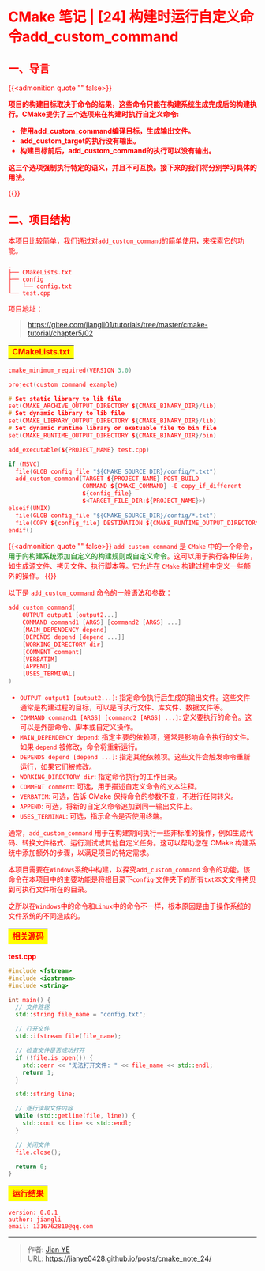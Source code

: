 # CMake 笔记 | [24] 构建时运行自定义命令add_custom_command


## 一、导言

{{<admonition quote "" false>}}

**项目的构建目标取决于命令的结果，这些命令只能在构建系统生成完成后的构建执行。CMake提供了三个选项来在构建时执行自定义命令:**

- **使用add_custom_command编译目标，生成输出文件。**
- **add_custom_target的执行没有输出。**
- **构建目标前后，add_custom_command的执行可以没有输出。**

**这三个选项强制执行特定的语义，并且不可互换。接下来的我们将分别学习具体的用法。**

{{</admonition>}}

## 二、项目结构


本项目比较简单，我们通过对`add_custom_command`的简单使用，来探索它的功能。

```shell
.
├── CMakeLists.txt
├── config
│   └── config.txt
└── test.cpp
```

项目地址：

> https://gitee.com/jiangli01/tutorials/tree/master/cmake-tutorial/chapter5/02


<table><body text=red><tr><td style="text-align:left;font-weight:bold" bgcolor=yellow><font size="3" color="red">CMakeLists.txt</font></td></tr></body></table>

```c++
cmake_minimum_required(VERSION 3.0)

project(custom_command_example)

# Set static library to lib file
set(CMAKE_ARCHIVE_OUTPUT_DIRECTORY ${CMAKE_BINARY_DIR}/lib)
# Set dynamic library to lib file
set(CMAKE_LIBRARY_OUTPUT_DIRECTORY ${CMAKE_BINARY_DIR}/lib)
# Set dynamic runtime library or exetuable file to bin file
set(CMAKE_RUNTIME_OUTPUT_DIRECTORY ${CMAKE_BINARY_DIR}/bin)

add_executable(${PROJECT_NAME} test.cpp)

if (MSVC)
  file(GLOB config_file "${CMAKE_SOURCE_DIR}/config/*.txt")
  add_custom_command(TARGET ${PROJECT_NAME} POST_BUILD
                     COMMAND ${CMAKE_COMMAND} -E copy_if_different
                     ${config_file}
                     $<TARGET_FILE_DIR:${PROJECT_NAME}>)
elseif(UNIX)
  file(GLOB config_file "${CMAKE_SOURCE_DIR}/config/*.txt")
  file(COPY ${config_file} DESTINATION ${CMAKE_RUNTIME_OUTPUT_DIRECTORY})
endif()
```

{{<admonition quote "" false>}}
`add_custom_command` 是 `CMake` 中的一个命令，<font color=green>用于向构建系统添加自定义的构建规则或自定义命令</font>。这可以用于执行各种任务，如生成源文件、拷贝文件、执行脚本等。它允许在 `CMake` 构建过程中定义一些额外的操作。
{{</admonition>}}


以下是 `add_custom_command` 命令的一般语法和参数：

```c++
add_custom_command(
    OUTPUT output1 [output2...]
    COMMAND command1 [ARGS] [command2 [ARGS] ...]
    [MAIN_DEPENDENCY depend]
    [DEPENDS depend [depend ...]]
    [WORKING_DIRECTORY dir]
    [COMMENT comment]
    [VERBATIM]
    [APPEND]
    [USES_TERMINAL]
)
```

- `OUTPUT output1 [output2...]`: 指定命令执行后生成的输出文件。这些文件通常是构建过程的目标，可以是可执行文件、库文件、数据文件等。
- `COMMAND command1 [ARGS] [command2 [ARGS] ...]`: 定义要执行的命令。这可以是外部命令、脚本或自定义操作。
- `MAIN_DEPENDENCY depend`: 指定主要的依赖项，通常是影响命令执行的文件。如果 `depend` 被修改，命令将重新运行。
- `DEPENDS depend [depend ...]`: 指定其他依赖项。这些文件会触发命令重新运行，如果它们被修改。
- `WORKING_DIRECTORY dir`: 指定命令执行的工作目录。
- `COMMENT comment`: 可选，用于描述自定义命令的文本注释。
- `VERBATIM`: 可选，告诉 CMake 保持命令的参数不变，不进行任何转义。
- `APPEND`: 可选，将新的自定义命令追加到同一输出文件上。
- `USES_TERMINAL`: 可选，指示命令是否使用终端。

通常，`add_custom_command` 用于在构建期间执行一些非标准的操作，例如生成代码、转换文件格式、运行测试或其他自定义任务。这可以帮助您在 CMake 构建系统中添加额外的步骤，以满足项目的特定需求。

本项目需要在`Windows`系统中构建，以探究`add_custom_command` 命令的功能。该命令在本项目中的主要功能是将根目录下`config`·文件夹下的所有`txt`本文文件拷贝到可执行文件所在的目录。

之所以在`Windows`中的命令和`Linux`中的命令不一样，根本原因是由于操作系统的文件系统的不同造成的。


<table><body text=red><tr><td style="text-align:left;font-weight:bold" bgcolor=yellow><font size="3" color="red">相关源码</font></td></tr></body></table>

**test.cpp**

```c++
#include <fstream>
#include <iostream>
#include <string>

int main() {
  // 文件路径
  std::string file_name = "config.txt";

  // 打开文件
  std::ifstream file(file_name);

  // 检查文件是否成功打开
  if (!file.is_open()) {
    std::cerr << "无法打开文件: " << file_name << std::endl;
    return 1;
  }

  std::string line;

  // 逐行读取文件内容
  while (std::getline(file, line)) {
    std::cout << line << std::endl;
  }

  // 关闭文件
  file.close();

  return 0;
}
```

<table><body text=red><tr><td style="text-align:left;font-weight:bold" bgcolor=yellow><font size="3" color="red">运行结果</font></td></tr></body></table>

```
version: 0.0.1
author: jiangli
email: 1316762810@qq.com
```


---

> 作者: [Jian YE](https://github.com/jianye0428)  
> URL: https://jianye0428.github.io/posts/cmake_note_24/  

